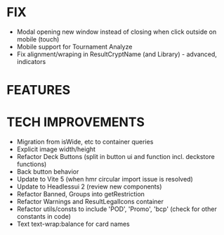 # FIX
- Modal opening new window instead of closing when click outside on mobile (touch)
- Mobile support for Tournament Analyze
- Fix alignment/wraping in ResultCryptName (and Library) - advanced, indicators

# FEATURES

# TECH IMPROVEMENTS
- Migration from isWide, etc to container queries
- Explicit image width/height
- Refactor Deck Buttons (split in button ui and function incl. deckstore functions)
- Back button behavior
- Update to Vite 5 (when hmr circular import issue is resolved)
- Update to Headlessui 2 (review new components)
- Refactor Banned, Groups into getRestriction
- Refactor Warnings and ResultLegalIcons container
- Refactor utils/consts to include 'POD', 'Promo', 'bcp' (check for other constants in code)
- Text text-wrap:balance for card names

